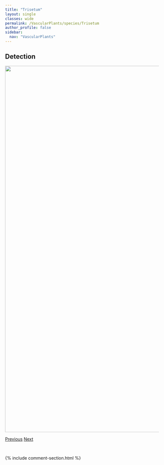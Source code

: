 ```yaml
---
title: "Trisetum"
layout: single
classes: wide
permalink: /VascularPlants/species/Trisetum
author_profile: false
sidebar:
  nav: "VascularPlants"
---
```


<h2>Detection</h2>

<a href="https://drive.google.com/uc?export=view&id=1MSUUiavJw2Zdc8V5QdaVCfAkuB1NjdmO">
<img src="https://drive.google.com/uc?export=view&id=1MSUUiavJw2Zdc8V5QdaVCfAkuB1NjdmO" height = "1200" width = "800">
</a>


<a href="/DevelopmentWebsite/VascularPlants/species/TripleurospermumInodorum" class="pagination--pager" title="Tripleurospermum inodorum">Previous</a> <a href="/DevelopmentWebsite/VascularPlants/species/TrisetumSpicatum" class="pagination--pager" title="Trisetum spicatum">Next</a>

<p>&nbsp;</p>

{% include comment-section.html %}
